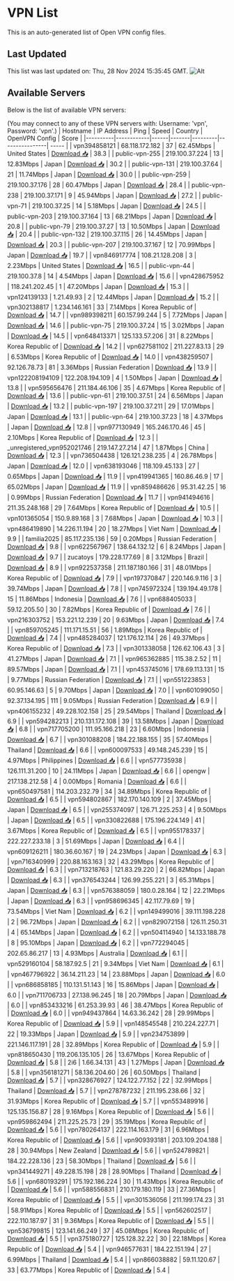 # VPN List

This is an auto-generated list of Open VPN config files.

## Last Updated

This list was last updated on: Thu, 28 Nov 2024 15:35:45 GMT.
![Alt](https://repobeats.axiom.co/api/embed/186b98318ef1479477931607c1ad7d823f12451f.svg "Repobeats analytics image")

## Available Servers

Below is the list of available VPN servers:

(You may connect to any of these VPN servers with: Username: 'vpn', Password: 'vpn'.)
| Hostname | IP Address | Ping | Speed | Country | OpenVPN Config | Score |
|----------|------------|------|-------|---------|----------------| ----- |
| vpn394858121 | 68.118.172.182 | 37 | 62.45Mbps | United States | [Download 📥](./configs/server_0_US.ovpn) | 38.3 |
| public-vpn-255 | 219.100.37.224 | 13 | 12.83Mbps | Japan | [Download 📥](./configs/server_1_JP.ovpn) | 30.2 |
| public-vpn-131 | 219.100.37.64 | 21 | 11.74Mbps | Japan | [Download 📥](./configs/server_2_JP.ovpn) | 30.0 |
| public-vpn-259 | 219.100.37.176 | 28 | 60.47Mbps | Japan | [Download 📥](./configs/server_3_JP.ovpn) | 28.4 |
| public-vpn-238 | 219.100.37.171 | 9 | 45.94Mbps | Japan | [Download 📥](./configs/server_4_JP.ovpn) | 27.2 |
| public-vpn-71 | 219.100.37.25 | 14 | 5.18Mbps | Japan | [Download 📥](./configs/server_5_JP.ovpn) | 24.5 |
| public-vpn-203 | 219.100.37.164 | 13 | 68.21Mbps | Japan | [Download 📥](./configs/server_6_JP.ovpn) | 20.8 |
| public-vpn-79 | 219.100.37.27 | 13 | 10.50Mbps | Japan | [Download 📥](./configs/server_7_JP.ovpn) | 20.4 |
| public-vpn-132 | 219.100.37.115 | 26 | 14.45Mbps | Japan | [Download 📥](./configs/server_8_JP.ovpn) | 20.3 |
| public-vpn-207 | 219.100.37.167 | 12 | 70.99Mbps | Japan | [Download 📥](./configs/server_9_JP.ovpn) | 19.7 |
| vpn846917774 | 108.21.128.208 | 3 | 2.23Mbps | United States | [Download 📥](./configs/server_10_US.ovpn) | 16.5 |
| public-vpn-44 | 219.100.37.8 | 14 | 4.54Mbps | Japan | [Download 📥](./configs/server_11_JP.ovpn) | 15.6 |
| vpn428675952 | 118.241.202.45 | 1 | 47.20Mbps | Japan | [Download 📥](./configs/server_12_JP.ovpn) | 15.3 |
| vpn124139133 | 1.21.49.93 | 2 | 12.44Mbps | Japan | [Download 📥](./configs/server_13_JP.ovpn) | 15.2 |
| vpn302138817 | 1.234.146.161 | 33 | 7.14Mbps | Korea Republic of | [Download 📥](./configs/server_14_KR.ovpn) | 14.7 |
| vpn989398211 | 60.157.99.244 | 5 | 7.72Mbps | Japan | [Download 📥](./configs/server_15_JP.ovpn) | 14.6 |
| public-vpn-75 | 219.100.37.24 | 15 | 3.02Mbps | Japan | [Download 📥](./configs/server_16_JP.ovpn) | 14.5 |
| vpn648413371 | 125.133.57.206 | 31 | 8.22Mbps | Korea Republic of | [Download 📥](./configs/server_17_KR.ovpn) | 14.2 |
| vpn627581102 | 211.227.83.13 | 29 | 6.53Mbps | Korea Republic of | [Download 📥](./configs/server_18_KR.ovpn) | 14.0 |
| vpn438259507 | 92.126.78.73 | 81 | 3.36Mbps | Russian Federation | [Download 📥](./configs/server_19_RU.ovpn) | 13.9 |
| vpn122208194109 | 122.208.194.109 | 4 | 1.50Mbps | Japan | [Download 📥](./configs/server_20_JP.ovpn) | 13.8 |
| vpn595656476 | 211.184.46.106 | 35 | 4.67Mbps | Korea Republic of | [Download 📥](./configs/server_21_KR.ovpn) | 13.6 |
| public-vpn-61 | 219.100.37.51 | 24 | 6.56Mbps | Japan | [Download 📥](./configs/server_22_JP.ovpn) | 13.2 |
| public-vpn-197 | 219.100.37.211 | 29 | 17.01Mbps | Japan | [Download 📥](./configs/server_23_JP.ovpn) | 13.1 |
| public-vpn-64 | 219.100.37.23 | 18 | 4.37Mbps | Japan | [Download 📥](./configs/server_24_JP.ovpn) | 12.8 |
| vpn977130949 | 165.246.170.46 | 45 | 2.10Mbps | Korea Republic of | [Download 📥](./configs/server_25_KR.ovpn) | 12.3 |
| _unregistered_vpn952021746 | 219.147.27.214 | 47 | 1.87Mbps | China | [Download 📥](./configs/server_26_CN.ovpn) | 12.3 |
| vpn736504438 | 126.121.238.235 | 4 | 26.78Mbps | Japan | [Download 📥](./configs/server_27_JP.ovpn) | 12.0 |
| vpn638193046 | 118.109.45.133 | 27 | 0.65Mbps | Japan | [Download 📥](./configs/server_28_JP.ovpn) | 11.9 |
| vpn419941365 | 160.86.46.9 | 17 | 65.02Mbps | Japan | [Download 📥](./configs/server_29_JP.ovpn) | 11.9 |
| vpn859486626 | 95.31.42.25 | 16 | 0.99Mbps | Russian Federation | [Download 📥](./configs/server_30_RU.ovpn) | 11.7 |
| vpn941494616 | 211.35.248.168 | 29 | 7.64Mbps | Korea Republic of | [Download 📥](./configs/server_31_KR.ovpn) | 10.5 |
| vpn101365054 | 150.9.89.168 | 3 | 7.68Mbps | Japan | [Download 📥](./configs/server_32_JP.ovpn) | 10.3 |
| vpn486419890 | 14.226.11.194 | 20 | 18.27Mbps | Viet Nam | [Download 📥](./configs/server_33_VN.ovpn) | 9.9 |
| familia2025 | 85.117.235.136 | 59 | 0.20Mbps | Russian Federation | [Download 📥](./configs/server_34_RU.ovpn) | 9.8 |
| vpn622567967 | 138.64.132.12 | 6 | 8.24Mbps | Japan | [Download 📥](./configs/server_35_JP.ovpn) | 9.7 |
| zucatoys | 179.228.177.69 | 8 | 3.12Mbps | Brazil | [Download 📥](./configs/server_36_BR.ovpn) | 8.9 |
| vpn922537358 | 211.187.180.166 | 31 | 48.01Mbps | Korea Republic of | [Download 📥](./configs/server_37_KR.ovpn) | 7.9 |
| vpn197370847 | 220.146.9.116 | 3 | 39.74Mbps | Japan | [Download 📥](./configs/server_38_JP.ovpn) | 7.8 |
| vpn745972324 | 139.194.49.178 | 15 | 11.86Mbps | Indonesia | [Download 📥](./configs/server_39_ID.ovpn) | 7.6 |
| vpn688405033 | 59.12.205.50 | 30 | 7.82Mbps | Korea Republic of | [Download 📥](./configs/server_40_KR.ovpn) | 7.6 |
| vpn216303752 | 153.221.12.239 | 20 | 9.63Mbps | Japan | [Download 📥](./configs/server_41_JP.ovpn) | 7.4 |
| vpn859705245 | 111.171.15.51 | 56 | 1.89Mbps | Korea Republic of | [Download 📥](./configs/server_42_KR.ovpn) | 7.4 |
| vpn485284037 | 121.176.12.114 | 26 | 49.37Mbps | Korea Republic of | [Download 📥](./configs/server_43_KR.ovpn) | 7.3 |
| vpn301338058 | 126.62.106.43 | 3 | 41.27Mbps | Japan | [Download 📥](./configs/server_44_JP.ovpn) | 7.1 |
| vpn965362885 | 115.38.2.52 | 11 | 89.57Mbps | Japan | [Download 📥](./configs/server_45_JP.ovpn) | 7.1 |
| vpn453745016 | 178.69.113.131 | 15 | 9.77Mbps | Russian Federation | [Download 📥](./configs/server_46_RU.ovpn) | 7.1 |
| vpn551223853 | 60.95.146.63 | 5 | 9.70Mbps | Japan | [Download 📥](./configs/server_47_JP.ovpn) | 7.0 |
| vpn601099050 | 92.37.134.195 | 111 | 9.05Mbps | Russian Federation | [Download 📥](./configs/server_48_RU.ovpn) | 6.9 |
| vpn406155232 | 49.228.102.158 | 25 | 29.54Mbps | Thailand | [Download 📥](./configs/server_49_TH.ovpn) | 6.9 |
| vpn594282213 | 210.131.172.108 | 39 | 13.58Mbps | Japan | [Download 📥](./configs/server_50_JP.ovpn) | 6.8 |
| vpn717705200 | 111.95.166.218 | 23 | 6.60Mbps | Indonesia | [Download 📥](./configs/server_51_ID.ovpn) | 6.7 |
| vpn301088208 | 184.22.188.155 | 35 | 57.40Mbps | Thailand | [Download 📥](./configs/server_52_TH.ovpn) | 6.6 |
| vpn600097533 | 49.148.245.239 | 15 | 4.97Mbps | Philippines | [Download 📥](./configs/server_53_PH.ovpn) | 6.6 |
| vpn577735938 | 126.111.31.200 | 10 | 24.11Mbps | Japan | [Download 📥](./configs/server_54_JP.ovpn) | 6.6 |
| opengw | 217.138.212.58 | 4 | 0.00Mbps | Romania | [Download 📥](./configs/server_55_RO.ovpn) | 6.6 |
| vpn650497581 | 114.203.232.79 | 34 | 34.89Mbps | Korea Republic of | [Download 📥](./configs/server_56_KR.ovpn) | 6.5 |
| vpn594802867 | 182.170.140.109 | 2 | 37.45Mbps | Japan | [Download 📥](./configs/server_57_JP.ovpn) | 6.5 |
| vpn255374097 | 126.71.225.253 | 4 | 9.50Mbps | Japan | [Download 📥](./configs/server_58_JP.ovpn) | 6.5 |
| vpn330822688 | 175.196.224.149 | 41 | 3.67Mbps | Korea Republic of | [Download 📥](./configs/server_59_KR.ovpn) | 6.5 |
| vpn955178337 | 222.227.233.18 | 3 | 51.69Mbps | Japan | [Download 📥](./configs/server_60_JP.ovpn) | 6.4 |
| vpn609126211 | 180.36.60.167 | 19 | 24.23Mbps | Japan | [Download 📥](./configs/server_61_JP.ovpn) | 6.3 |
| vpn716340999 | 220.88.163.163 | 32 | 43.29Mbps | Korea Republic of | [Download 📥](./configs/server_62_KR.ovpn) | 6.3 |
| vpn713218763 | 121.83.29.220 | 2 | 66.82Mbps | Japan | [Download 📥](./configs/server_63_JP.ovpn) | 6.3 |
| vpn376543244 | 126.99.255.221 | 3 | 65.31Mbps | Japan | [Download 📥](./configs/server_64_JP.ovpn) | 6.3 |
| vpn576388059 | 180.0.28.164 | 12 | 22.21Mbps | Japan | [Download 📥](./configs/server_65_JP.ovpn) | 6.3 |
| vpn958696345 | 42.117.79.69 | 19 | 73.54Mbps | Viet Nam | [Download 📥](./configs/server_66_VN.ovpn) | 6.2 |
| vpn149499016 | 39.111.198.228 | 2 | 96.72Mbps | Japan | [Download 📥](./configs/server_67_JP.ovpn) | 6.2 |
| vpn829072158 | 126.11.250.31 | 4 | 65.14Mbps | Japan | [Download 📥](./configs/server_68_JP.ovpn) | 6.2 |
| vpn504114940 | 14.133.188.78 | 8 | 95.10Mbps | Japan | [Download 📥](./configs/server_69_JP.ovpn) | 6.2 |
| vpn772294045 | 202.65.86.217 | 13 | 4.93Mbps | Australia | [Download 📥](./configs/server_70_AU.ovpn) | 6.1 |
| vpn529160104 | 58.187.92.5 | 21 | 9.34Mbps | Viet Nam | [Download 📥](./configs/server_71_VN.ovpn) | 6.1 |
| vpn467796922 | 36.14.211.23 | 14 | 23.88Mbps | Japan | [Download 📥](./configs/server_72_JP.ovpn) | 6.0 |
| vpn686858185 | 110.131.51.143 | 16 | 15.86Mbps | Japan | [Download 📥](./configs/server_73_JP.ovpn) | 6.0 |
| vpn711706733 | 27.138.96.245 | 18 | 20.79Mbps | Japan | [Download 📥](./configs/server_74_JP.ovpn) | 6.0 |
| vpn853433216 | 61.253.39.93 | 46 | 38.47Mbps | Korea Republic of | [Download 📥](./configs/server_75_KR.ovpn) | 6.0 |
| vpn949437864 | 14.63.36.242 | 28 | 29.99Mbps | Korea Republic of | [Download 📥](./configs/server_76_KR.ovpn) | 5.9 |
| vpn148545548 | 210.224.227.71 | 22 | 19.33Mbps | Japan | [Download 📥](./configs/server_77_JP.ovpn) | 5.9 |
| vpn234753899 | 221.146.117.191 | 28 | 32.89Mbps | Korea Republic of | [Download 📥](./configs/server_78_KR.ovpn) | 5.9 |
| vpn818650430 | 119.206.135.105 | 26 | 13.67Mbps | Korea Republic of | [Download 📥](./configs/server_79_KR.ovpn) | 5.8 |
| 2i6 | 1.66.34.131 | 43 | 1.27Mbps | Japan | [Download 📥](./configs/server_80_JP.ovpn) | 5.8 |
| vpn356181271 | 58.136.204.60 | 26 | 60.50Mbps | Thailand | [Download 📥](./configs/server_81_TH.ovpn) | 5.7 |
| vpn328676927 | 124.122.77.152 | 22 | 32.99Mbps | Thailand | [Download 📥](./configs/server_82_TH.ovpn) | 5.7 |
| vpn278787232 | 211.195.238.66 | 32 | 31.93Mbps | Korea Republic of | [Download 📥](./configs/server_83_KR.ovpn) | 5.7 |
| vpn553489916 | 125.135.156.87 | 28 | 9.16Mbps | Korea Republic of | [Download 📥](./configs/server_84_KR.ovpn) | 5.6 |
| vpn959862494 | 211.225.25.73 | 29 | 35.19Mbps | Korea Republic of | [Download 📥](./configs/server_85_KR.ovpn) | 5.6 |
| vpn780264137 | 222.114.163.179 | 31 | 6.96Mbps | Korea Republic of | [Download 📥](./configs/server_86_KR.ovpn) | 5.6 |
| vpn909393181 | 203.109.204.188 | 28 | 30.94Mbps | New Zealand | [Download 📥](./configs/server_87_NZ.ovpn) | 5.6 |
| vpn524789821 | 184.22.228.136 | 23 | 58.30Mbps | Thailand | [Download 📥](./configs/server_88_TH.ovpn) | 5.6 |
| vpn341449271 | 49.228.15.198 | 28 | 28.90Mbps | Thailand | [Download 📥](./configs/server_89_TH.ovpn) | 5.6 |
| vpn680193291 | 175.192.186.224 | 30 | 11.43Mbps | Korea Republic of | [Download 📥](./configs/server_90_KR.ovpn) | 5.6 |
| vpn588556831 | 210.179.180.119 | 33 | 27.36Mbps | Korea Republic of | [Download 📥](./configs/server_91_KR.ovpn) | 5.5 |
| vpn301536056 | 211.199.174.23 | 31 | 58.91Mbps | Korea Republic of | [Download 📥](./configs/server_92_KR.ovpn) | 5.5 |
| vpn562602517 | 222.110.187.97 | 31 | 9.36Mbps | Korea Republic of | [Download 📥](./configs/server_93_KR.ovpn) | 5.5 |
| vpn536799815 | 123.141.66.249 | 37 | 45.08Mbps | Korea Republic of | [Download 📥](./configs/server_94_KR.ovpn) | 5.5 |
| vpn375180727 | 125.128.32.22 | 30 | 22.18Mbps | Korea Republic of | [Download 📥](./configs/server_95_KR.ovpn) | 5.4 |
| vpn946577631 | 184.22.151.194 | 27 | 6.99Mbps | Thailand | [Download 📥](./configs/server_96_TH.ovpn) | 5.4 |
| vpn866038882 | 59.11.120.67 | 33 | 63.77Mbps | Korea Republic of | [Download 📥](./configs/server_97_KR.ovpn) | 5.4 |

